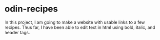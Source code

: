 # odin-recipes

In this project, I am going to make a website with usable links
to a few recipes. Thus far, I have been able to edit text in html using
bold, italic, and header tags.
